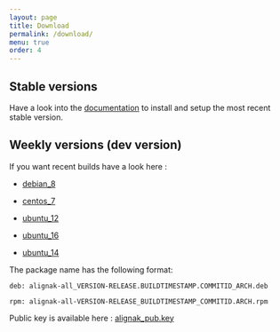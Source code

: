 ```yaml
---
layout: page
title: Download
permalink: /download/
menu: true
order: 4
---
```


## Stable versions

Have a look into the [documentation](http://alignak-doc.readthedocs.org/en/latest/02_installation/index.html) to install and setup the most recent stable version.


## Weekly versions (dev version)

If you want recent builds have a look here :


* [debian_8](/build/debian_8/alignak-all_0.2-1.1484429627.7d7f097_all.deb)

* [centos_7](/build/centos_7/alignak-all-0.2-1_1484429627_7d7f097.el7.x86_64.rpm)

* [ubuntu_12](/build/ubuntu_12/alignak-all_0.2-1.1484429627.7d7f097_all.deb)

* [ubuntu_16](/build/ubuntu_16/alignak-all_0.2-1.1484429627.7d7f097_all.deb)

* [ubuntu_14](/build/ubuntu_14/alignak-all_0.2-1.1484429627.7d7f097_all.deb)


The package name has the following format:

```		
deb: alignak-all_VERSION-RELEASE.BUILDTIMESTAMP.COMMITID_ARCH.deb
```

```
rpm: alignak-all-VERSION-RELEASE_BUILDTIMESTAMP_COMMITID.ARCH.rpm		
```

Public key is available here : [alignak_pub.key](/repos/alignak_pub.key)